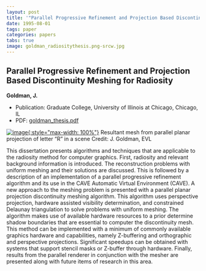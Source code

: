 ```yaml
---
layout: post
title: '"Parallel Progressive Refinement and Projection Based Discontinuity Meshing for Radiosity"'
date: 1995-08-01
tags: paper
categories: papers
tabs: true
image: goldman_radiositythesis.png-srcw.jpg
---
```


## Parallel Progressive Refinement and Projection Based Discontinuity Meshing for Radiosity
**Goldman, J.**
- Publication: Graduate College, University of Illinois at Chicago, Chicago, IL
- PDF: [goldman_thesis.pdf](/documents/goldman_thesis.pdf)


[![image](https://www.evl.uic.edu/output/originals/goldman_radiositythesis.png-srcw.jpg){:style="max-width: 100%"}](https://www.evl.uic.edu/output/originals/goldman_radiositythesis.png-srcw.jpg)
Resultant mesh from parallel planar projection of letter &ldquo;R&rdquo; in a scene
Credit: J. Goldman, EVL

This dissertation presents algorithms and techniques that are applicable to the radiosity method for computer graphics. First, radiosity and relevant background information is introduced. The reconstruction problems with uniform meshing and their solutions are discussed. This is followed by a description of an implementation of a parallel progressive refinement algorithm and its use in the CAVE Automatic Virtual Environment (CAVE). A new approach to the meshing problem is presented with a parallel planar projection discontinuity meshing algorithm. This algorithm uses perspective projection, hardware assisted visibility determination, and constrained Delaunay triangulation to solve problems with uniform meshing. The algorithm makes use of available hardware resources to a prior determine shadow boundaries that are essential to computer the discontinuity mesh. This method can be implemented with a minimum of commonly available graphics hardware and capabilities, namely Z-buffering and orthographic and perspective projections. Significant speedups can be obtained with systems that support stencil masks or Z-buffer through hardware. Finally, results from the parallel renderer in conjunction with the mesher are presented along with future items of research in this area.